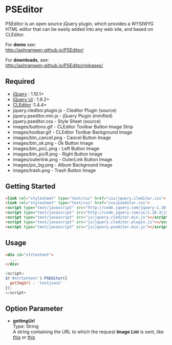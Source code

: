 # PSEditor

PSEditor is an open source jQuery plugin, which provides a WYSIWYG HTML editor that can be easily added into any web site, and based on CLEditor.

For **demo** see:  
http://ashramwen.github.io/PSEditor/

For **downloads**, see:  
http://ashramwen.github.io/PSEditor/releases/


## Required

* [jQuery](http://jquery.com/) : 1.10.1+
* [jQuery UI](http://jqueryui.com/) : 1.9.2+
* [CLEditor](http://premiumsoftware.net/cleditor/) :1.4.4+
* jquery.cleditor.plugin.js - Cleditor Plugin (source)
* jquery.pseditor.min.js - jQuery Plugin (minified)
* jquery.pseditor.css - Style Sheet (source)
* images/buttons.gif - CLEditor Toolbar Button Image Strip
* images/toolbar.gif - CLEditor Toolbar Background Image
* images/btn_cancel.png - Cancel Button Image
* images/btn_ok.png - Ok Button Image
* images/btn_picL.png - Left Button Image
* images/btn_picR.png - Right Button Image
* images/outerlink.png - OuterLink Button Image
* images/pic_bg.png - Album Background Image
* images/trash.png - Trash Button Image

## Getting Started

```html
<link rel="stylesheet" type="text/css" href="css/jquery.cleditor.css">
<link rel="stylesheet" type="text/css" href="css/pseditor.css">
<script type="text/javascript" src="http://code.jquery.com/jquery-1.10.2.min.js"></script>
<script type="text/javascript" src="http://code.jquery.com/ui/1.10.3/jquery-ui.min.js"></script>
<script type="text/javascript" src="js/jquery.cleditor.min.js"></script>
<script type="text/javascript" src="js/jquery.cleditor.plugin.js"></script>
<script type="text/javascript" src="js/jquery.pseditor.min.js"></script>
```

## Usage

```html
<div id="strContent">
  ...
</div>
```
```javascript
<script>
$('#strContent').PSEditor({
  getImgUrl : 'testjson2'
});
</script>
```

## Option Parameter
* **getImgUrl**  
  Type: String  
  A string containing the URL to which the request **Image List** is sent, like [this](https://github.com/ashramwen/PSEditor/blob/master/testjson2) or [this](https://github.com/ashramwen/PSEditor/blob/master/testjson)
